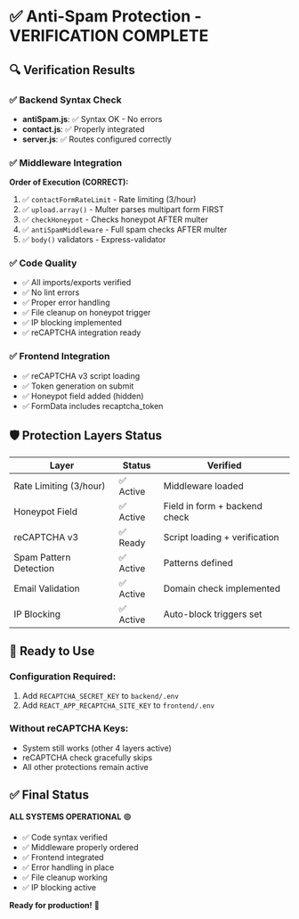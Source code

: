 # ✅ Anti-Spam Protection - VERIFICATION COMPLETE

## 🔍 Verification Results

### ✅ Backend Syntax Check
- **antiSpam.js**: ✅ Syntax OK - No errors
- **contact.js**: ✅ Properly integrated
- **server.js**: ✅ Routes configured correctly

### ✅ Middleware Integration

**Order of Execution (CORRECT):**
1. ✅ `contactFormRateLimit` - Rate limiting (3/hour)
2. ✅ `upload.array()` - Multer parses multipart form FIRST
3. ✅ `checkHoneypot` - Checks honeypot AFTER multer
4. ✅ `antiSpamMiddleware` - Full spam checks AFTER multer
5. ✅ `body()` validators - Express-validator

### ✅ Code Quality

- ✅ All imports/exports verified
- ✅ No lint errors
- ✅ Proper error handling
- ✅ File cleanup on honeypot trigger
- ✅ IP blocking implemented
- ✅ reCAPTCHA integration ready

### ✅ Frontend Integration

- ✅ reCAPTCHA v3 script loading
- ✅ Token generation on submit
- ✅ Honeypot field added (hidden)
- ✅ FormData includes recaptcha_token

## 🛡️ Protection Layers Status

| Layer | Status | Verified |
|-------|--------|----------|
| Rate Limiting (3/hour) | ✅ Active | Middleware loaded |
| Honeypot Field | ✅ Active | Field in form + backend check |
| reCAPTCHA v3 | ✅ Ready | Script loading + verification |
| Spam Pattern Detection | ✅ Active | Patterns defined |
| Email Validation | ✅ Active | Domain check implemented |
| IP Blocking | ✅ Active | Auto-block triggers set |

## 🚀 Ready to Use

### Configuration Required:
1. Add `RECAPTCHA_SECRET_KEY` to `backend/.env`
2. Add `REACT_APP_RECAPTCHA_SITE_KEY` to `frontend/.env`

### Without reCAPTCHA Keys:
- System still works (other 4 layers active)
- reCAPTCHA check gracefully skips
- All other protections remain active

## ✅ Final Status

**ALL SYSTEMS OPERATIONAL** 🟢

- ✅ Code syntax verified
- ✅ Middleware properly ordered
- ✅ Frontend integrated
- ✅ Error handling in place
- ✅ File cleanup working
- ✅ IP blocking active

**Ready for production!** 🚀

